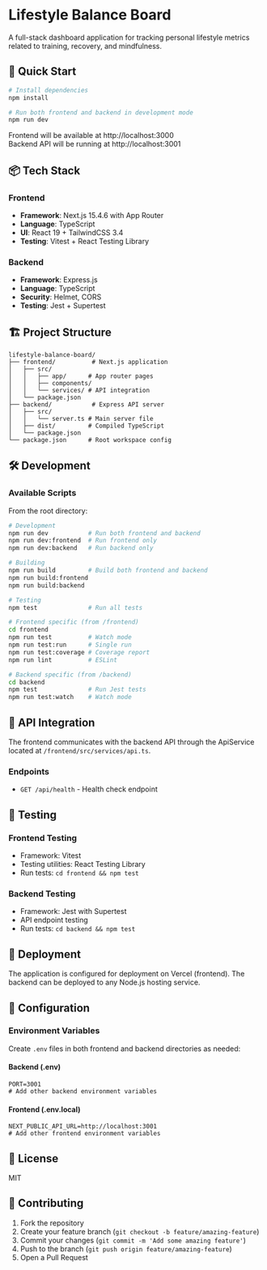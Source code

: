 # Lifestyle Balance Board

A full-stack dashboard application for tracking personal lifestyle metrics related to training, recovery, and mindfulness.

## 🚀 Quick Start

```bash
# Install dependencies
npm install

# Run both frontend and backend in development mode
npm run dev
```

Frontend will be available at http://localhost:3000  
Backend API will be running at http://localhost:3001

## 📦 Tech Stack

### Frontend
- **Framework**: Next.js 15.4.6 with App Router
- **Language**: TypeScript
- **UI**: React 19 + TailwindCSS 3.4
- **Testing**: Vitest + React Testing Library

### Backend
- **Framework**: Express.js
- **Language**: TypeScript
- **Security**: Helmet, CORS
- **Testing**: Jest + Supertest

## 🏗️ Project Structure

```
lifestyle-balance-board/
├── frontend/          # Next.js application
│   ├── src/
│   │   ├── app/      # App router pages
│   │   ├── components/
│   │   └── services/ # API integration
│   └── package.json
├── backend/           # Express API server
│   ├── src/
│   │   └── server.ts # Main server file
│   ├── dist/         # Compiled TypeScript
│   └── package.json
└── package.json      # Root workspace config
```

## 🛠️ Development

### Available Scripts

From the root directory:

```bash
# Development
npm run dev           # Run both frontend and backend
npm run dev:frontend  # Run frontend only
npm run dev:backend   # Run backend only

# Building
npm run build         # Build both frontend and backend
npm run build:frontend
npm run build:backend

# Testing
npm test              # Run all tests

# Frontend specific (from /frontend)
cd frontend
npm run test          # Watch mode
npm run test:run      # Single run
npm run test:coverage # Coverage report
npm run lint          # ESLint

# Backend specific (from /backend)
cd backend
npm test              # Run Jest tests
npm run test:watch    # Watch mode
```

## 🔌 API Integration

The frontend communicates with the backend API through the ApiService located at `/frontend/src/services/api.ts`. 

### Endpoints

- `GET /api/health` - Health check endpoint

## 🧪 Testing

### Frontend Testing
- Framework: Vitest
- Testing utilities: React Testing Library
- Run tests: `cd frontend && npm test`

### Backend Testing
- Framework: Jest with Supertest
- API endpoint testing
- Run tests: `cd backend && npm test`

## 🚢 Deployment

The application is configured for deployment on Vercel (frontend). The backend can be deployed to any Node.js hosting service.

## 🔧 Configuration

### Environment Variables

Create `.env` files in both frontend and backend directories as needed:

#### Backend (.env)
```env
PORT=3001
# Add other backend environment variables
```

#### Frontend (.env.local)
```env
NEXT_PUBLIC_API_URL=http://localhost:3001
# Add other frontend environment variables
```

## 📝 License

MIT

## 🤝 Contributing

1. Fork the repository
2. Create your feature branch (`git checkout -b feature/amazing-feature`)
3. Commit your changes (`git commit -m 'Add some amazing feature'`)
4. Push to the branch (`git push origin feature/amazing-feature`)
5. Open a Pull Request